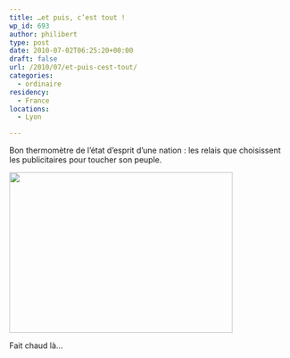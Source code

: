 ```yaml
---
title: …et puis, c’est tout !
wp_id: 693
author: philibert
type: post
date: 2010-07-02T06:25:20+00:00
draft: false
url: /2010/07/et-puis-cest-tout/
categories:
  - ordinaire
residency:
  - France
locations:
  - Lyon

---
```

Bon thermomètre de l&rsquo;état d&rsquo;esprit d&rsquo;une nation : les relais que choisissent les publicitaires pour toucher son peuple.

[<img class="alignnone size-full wp-image-694" title="p.lucas-un-vip-pour-direct-energie-1" src="/uploads/2010/07/p.lucas-un-vip-pour-direct-energie-1.jpg" alt="" width="400" height="288" srcset="/uploads/2010/07/p.lucas-un-vip-pour-direct-energie-1.jpg 400w, /uploads/2010/07/p.lucas-un-vip-pour-direct-energie-1-300x216.jpg 300w" sizes="(max-width: 400px) 100vw, 400px" />][1]

Fait chaud là&#8230;

 [1]: /uploads/2010/07/p.lucas-un-vip-pour-direct-energie-1.jpg